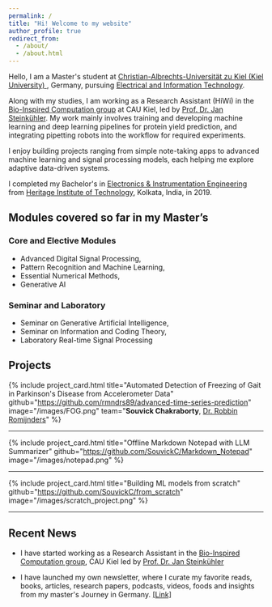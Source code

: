 ```yaml
---
permalink: /
title: "Hi! Welcome to my website"
author_profile: true
redirect_from: 
  - /about/
  - /about.html
---
```


Hello, I am a Master's student at [Christian-Albrechts-Universität zu Kiel (Kiel University) ](https://www.tf.uni-kiel.de/etit/instetit/en?set_language=en), Germany, pursuing [Electrical and Information Technology](https://www.tf.uni-kiel.de/etit/instetit/en?set_language=en). 

Along with my studies, I am working as a Research Assistant (HiWi) in the [Bio-Inspired Computation group](https://www.uni-kiel.de/en/tf/research/institute-etit/bio-inspired-computation) at CAU Kiel, led by [Prof. Dr. Jan Steinkühler](https://scholar.google.com/citations?user=2Dzpoo0AAAAJ&hl=en). My work mainly involves training and developing machine learning and deep learning pipelines for protein yield prediction, and integrating pipetting robots into the workflow for required experiments. 

I enjoy building projects ranging from simple note-taking apps to advanced machine learning and signal processing models, each helping me explore adaptive data-driven systems. 

I completed my Bachelor's in [Electronics & Instrumentation Engineering](https://heritageit.edu/AEIE.aspx) from [Heritage Institute of Technology](https://heritageit.edu/), Kolkata, India, in 2019.

## Modules covered so far in my Master’s



<!-- - Bio-inspired Information Pathways   -->
<!-- - Channel Coding   -->
### Core and Elective Modules
- Advanced Digital Signal Processing, 
- Pattern Recognition and Machine Learning, 
- Essential Numerical Methods, 
- Generative AI 
  
### Seminar and Laboratory
- Seminar on Generative Artificial Intelligence, 
- Seminar on Information and Coding Theory, 
- Laboratory Real-time Signal Processing
<!-- - Advanced Digital Communications   -->


<!-- - Adaptive Filters   -->


Projects
---


{% include project_card.html
   title="Automated Detection of Freezing of Gait in Parkinson's Disease from Accelerometer Data"
   github="https://github.com/rmndrs89/advanced-time-series-prediction"
   image="/images/FOG.png"
   team="**Souvick Chakraborty**, [Dr. Robbin Romijnders](https://scholar.google.com/citations?user=LZYbIbUAAAAJ)" %}

---

{% include project_card.html
   title="Offline Markdown Notepad with LLM Summarizer"
   github="https://github.com/SouvickC/Markdown_Notepad"
   image="/images/notepad.png" %}

---

{% include project_card.html
   title="Building ML models from scratch"
   github="https://github.com/SouvickC/from_scratch"
   image="/images/scratch_project.png" %}

---




Recent News
----

- I have started working as a Research Assistant in the [Bio-Inspired Computation group](https://www.uni-kiel.de/en/tf/research/institute-etit/bio-inspired-computation), CAU Kiel led by [Prof. Dr. Jan Steinkühler](https://scholar.google.com/citations?user=2Dzpoo0AAAAJ&hl=en)

- I have launched my own newsletter, where I curate my favorite reads, books, articles, research papers, podcasts, videos, foods and insights from my master's Journey in Germany. [[Link]](https://souvickc.substack.com/)

 
<!-- Student Talks
--
- Presented a **talk** on **"Pattern Recognition Techniques in Brain-Computer Interface (BCI)"** for the course *Pattern Recognition and Machine Learning*. [[Link]](https://dss-kiel.de/index.php/teaching/lectures/lecture-pattern-recognition), [[Presentation]](/files/PRML_Talk_SouvickC.pdf)


- Presented a **literature survey** for the course *Seminar - Information and Coding Theory* on **"Pointing Error and Mitigation Techniques Using Machine Learning Algorithms in Free-Space Optical Communication".** [[Paper]](/files/Seminar_ICT_paper_Souvick_C.pdf),  [[Presentation]](/files/Seminar_ICT_PPT_Souvick_C.pdf) -->